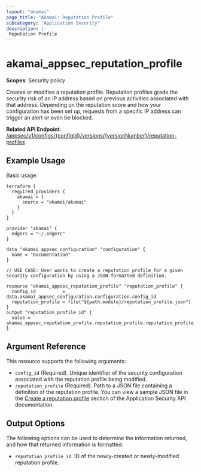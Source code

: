 ```yaml
---
layout: "akamai"
page_title: "Akamai: Reputation Profile"
subcategory: "Application Security"
description: |-
 Reputation Profile
---
```


# akamai_appsec_reputation_profile

**Scopes**: Security policy

Creates or modifies a reputation profile.
Reputation profiles grade the security risk of an IP address based on previous activities associated with that address.
Depending on the reputation score and how your configuration has been set up, requests from a specific IP address can trigger an alert or even be blocked.

**Related API Endpoint**: [/appsec/v1/configs/{configId}/versions/{versionNumber}/reputation-profiles](https://techdocs.akamai.com/application-security/reference/put-reputation-profile)

## Example Usage

Basic usage:

```
terraform {
  required_providers {
    akamai = {
      source = "akamai/akamai"
    }
  }
}

provider "akamai" {
  edgerc = "~/.edgerc"
}

data "akamai_appsec_configuration" "configuration" {
  name = "Documentation"
}

// USE CASE: User wants to create a reputation profile for a given security configuration by using a JSON-formatted definition.

resource "akamai_appsec_reputation_profile" "reputation_profile" {
  config_id          = data.akamai_appsec_configuration.configuration.config_id
  reputation_profile = file("${path.module}/reputation_profile.json")
}
output "reputation_profile_id" {
  value = akamai_appsec_reputation_profile.reputation_profile.reputation_profile_id
}
```

## Argument Reference

This resource supports the following arguments:

- `config_id` (Required). Unique identifier of the security configuration associated with the reputation profile being modified.
- `reputation_profile` (Required). Path to a JSON file containing a definition of the reputation profile. You can view a sample JSON file in the [Create a reputation profile](https://developer.akamai.com/api/cloud_security/application_security/v1.html#postreputationprofiles) section of the Application Security API documentation.

## Output Options

The following options can be used to determine the information returned, and how that returned information is formatted:

- `reputation_profile_id`. ID of the newly-created or newly-modified reputation profile.